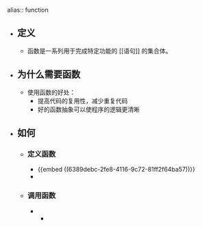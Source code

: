 alias:: function

- ## 定义
	- 函数是一系列用于完成特定功能的 [[语句]] 的集合体。
- ## 为什么需要函数
	- 使用函数的好处：
		- 提高代码的复用性，减少重复代码
		- 好的函数抽象可以使程序的逻辑更清晰
- ## 如何
	- ### 定义函数
		- {{embed ((6389debc-2fe8-4116-9c72-81ff2f64ba57))}}
		-
	- ### 调用函数
		-
			-